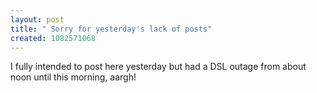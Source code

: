 ```yaml
---
layout: post
title: " Sorry for yesterday's lack of posts"
created: 1082571068
---
```

I fully intended to post here yesterday but had a DSL outage from about noon until this morning, aargh!

